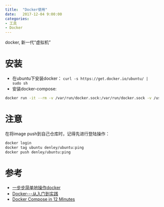 ```yaml
---
title:  "Docker使用"
date:   2017-12-04 9:00:00
categories: 
- 工具
- Docker
---
```


docker, 新一代“虚拟机”

<!-- More -->

# 安装
* 在ubuntu下安装docker： `curl -s https://get.docker.io/ubuntu/ | sudo sh`
* 安装docker-compose: 

```bash
docker run -it --rm -v /var/run/docker.sock:/var/run/docker.sock -v /usr/bin/docker:/bin/docker -v $(pwd):/app docker-compose -f /app/docker-compose.yml up -d
```

# 注意
在将image push到自己仓库时，记得先进行登陆操作：  

```bash
docker login
docker tag ubuntu denley/ubuntu:ping
docker push denley/ubuntu:ping
```

# 参考
* [一步步简单地操作docker](https://www.2cto.com/kf/201702/593991.html)
* [Docker---从入门到实践](https://yeasy.gitbooks.io/docker_practice/content/)
* [Docker Compose in 12 Minutes](https://www.youtube.com/watch?v=Qw9zlE3t8Ko)